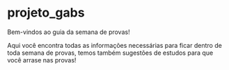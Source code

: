 # projeto_gabs
Bem-vindos ao guia da semana de provas!

Aqui você encontra todas as informações necessárias para ficar dentro de toda semana de provas, temos também sugestões de estudos para que você arrase nas provas!
